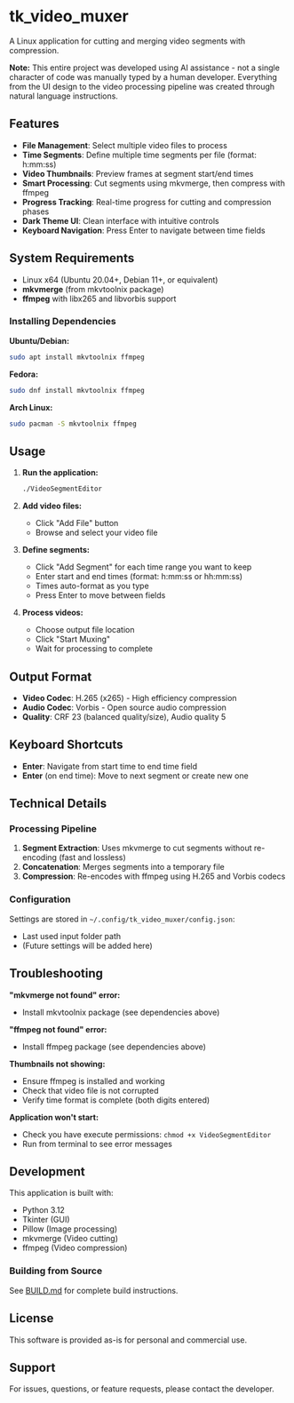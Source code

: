 # tk_video_muxer

A Linux application for cutting and merging video segments with compression.

**Note:** This entire project was developed using AI assistance - not a single character of code was manually typed by a human developer. Everything from the UI design to the video processing pipeline was created through natural language instructions.

## Features

- **File Management**: Select multiple video files to process
- **Time Segments**: Define multiple time segments per file (format: h:mm:ss)
- **Video Thumbnails**: Preview frames at segment start/end times
- **Smart Processing**: Cut segments using mkvmerge, then compress with ffmpeg
- **Progress Tracking**: Real-time progress for cutting and compression phases
- **Dark Theme UI**: Clean interface with intuitive controls
- **Keyboard Navigation**: Press Enter to navigate between time fields

## System Requirements

- Linux x64 (Ubuntu 20.04+, Debian 11+, or equivalent)
- **mkvmerge** (from mkvtoolnix package)
- **ffmpeg** with libx265 and libvorbis support

### Installing Dependencies

**Ubuntu/Debian:**
```bash
sudo apt install mkvtoolnix ffmpeg
```

**Fedora:**
```bash
sudo dnf install mkvtoolnix ffmpeg
```

**Arch Linux:**
```bash
sudo pacman -S mkvtoolnix ffmpeg
```

## Usage

1. **Run the application:**
   ```bash
   ./VideoSegmentEditor
   ```

2. **Add video files:**
   - Click "Add File" button
   - Browse and select your video file

3. **Define segments:**
   - Click "Add Segment" for each time range you want to keep
   - Enter start and end times (format: h:mm:ss or hh:mm:ss)
   - Times auto-format as you type
   - Press Enter to move between fields

4. **Process videos:**
   - Choose output file location
   - Click "Start Muxing"
   - Wait for processing to complete

## Output Format

- **Video Codec**: H.265 (x265) - High efficiency compression
- **Audio Codec**: Vorbis - Open source audio compression
- **Quality**: CRF 23 (balanced quality/size), Audio quality 5

## Keyboard Shortcuts

- **Enter**: Navigate from start time to end time field
- **Enter** (on end time): Move to next segment or create new one

## Technical Details

### Processing Pipeline

1. **Segment Extraction**: Uses mkvmerge to cut segments without re-encoding (fast and lossless)
2. **Concatenation**: Merges segments into a temporary file
3. **Compression**: Re-encodes with ffmpeg using H.265 and Vorbis codecs

### Configuration

Settings are stored in `~/.config/tk_video_muxer/config.json`:
- Last used input folder path
- (Future settings will be added here)

## Troubleshooting

**"mkvmerge not found" error:**
- Install mkvtoolnix package (see dependencies above)

**"ffmpeg not found" error:**
- Install ffmpeg package (see dependencies above)

**Thumbnails not showing:**
- Ensure ffmpeg is installed and working
- Check that video file is not corrupted
- Verify time format is complete (both digits entered)

**Application won't start:**
- Check you have execute permissions: `chmod +x VideoSegmentEditor`
- Run from terminal to see error messages

## Development

This application is built with:
- Python 3.12
- Tkinter (GUI)
- Pillow (Image processing)
- mkvmerge (Video cutting)
- ffmpeg (Video compression)

### Building from Source

See [BUILD.md](BUILD.md) for complete build instructions.

## License

This software is provided as-is for personal and commercial use.

## Support

For issues, questions, or feature requests, please contact the developer.
